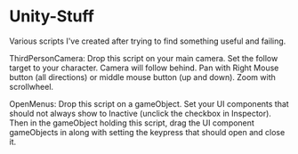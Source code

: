 # Unity-Stuff

Various scripts I've created after trying to find something useful and failing.

ThirdPersonCamera: Drop this script on your main camera. Set the follow target to your character. Camera will follow behind. Pan with Right Mouse button (all directions) or middle mouse button (up and down).  Zoom with scrollwheel.

OpenMenus: Drop this script on a gameObject. Set your UI components that should not always show to Inactive (unclick the checkbox in Inspector). Then in the gameObject holding this script, drag the UI component gameObjects in along with setting the keypress that should open and close it.
